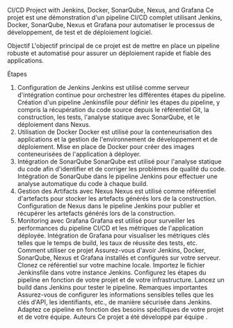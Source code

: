 CI/CD Project with Jenkins, Docker, SonarQube, Nexus, and Grafana
Ce projet est une démonstration d'un pipeline CI/CD complet utilisant Jenkins, Docker, SonarQube, Nexus et Grafana pour automatiser le processus de développement, de test et de déploiement logiciel.

Objectif
L'objectif principal de ce projet est de mettre en place un pipeline robuste et automatisé pour assurer un déploiement rapide et fiable des applications.

Étapes
1. Configuration de Jenkins
Jenkins est utilisé comme serveur d'intégration continue pour orchestrer les différentes étapes du pipeline.
Création d'un pipeline Jenkinsfile pour définir les étapes du pipeline, y compris la récupération du code source depuis le référentiel Git, la construction, les tests, l'analyse statique avec SonarQube, et le déploiement dans Nexus.
2. Utilisation de Docker
Docker est utilisé pour la conteneurisation des applications et la gestion de l'environnement de développement et de déploiement.
Mise en place de Docker pour créer des images conteneurisées de l'application à déployer.
3. Intégration de SonarQube
SonarQube est utilisé pour l'analyse statique du code afin d'identifier et de corriger les problèmes de qualité du code.
Intégration de SonarQube dans le pipeline Jenkins pour effectuer une analyse automatique du code à chaque build.
4. Gestion des Artifacts avec Nexus
Nexus est utilisé comme référentiel d'artefacts pour stocker les artefacts générés lors de la construction.
Configuration de Nexus dans le pipeline Jenkins pour publier et récupérer les artefacts générés lors de la construction.
5. Monitoring avec Grafana
Grafana est utilisé pour surveiller les performances du pipeline CI/CD et les métriques de l'application déployée.
Intégration de Grafana pour visualiser les métriques clés telles que le temps de build, les taux de réussite des tests, etc.
Comment utiliser ce projet
Assurez-vous d'avoir Jenkins, Docker, SonarQube, Nexus et Grafana installés et configurés sur votre serveur.
Clonez ce référentiel sur votre machine locale.
Importez le fichier Jenkinsfile dans votre instance Jenkins.
Configurez les étapes du pipeline en fonction de votre projet et de votre infrastructure.
Lancez un build dans Jenkins pour tester le pipeline.
Remarques importantes
Assurez-vous de configurer les informations sensibles telles que les clés d'API, les identifiants, etc., de manière sécurisée dans Jenkins.
Adaptez ce pipeline en fonction des besoins spécifiques de votre projet et de votre équipe.
Auteurs
Ce projet a été développé par équipe .
